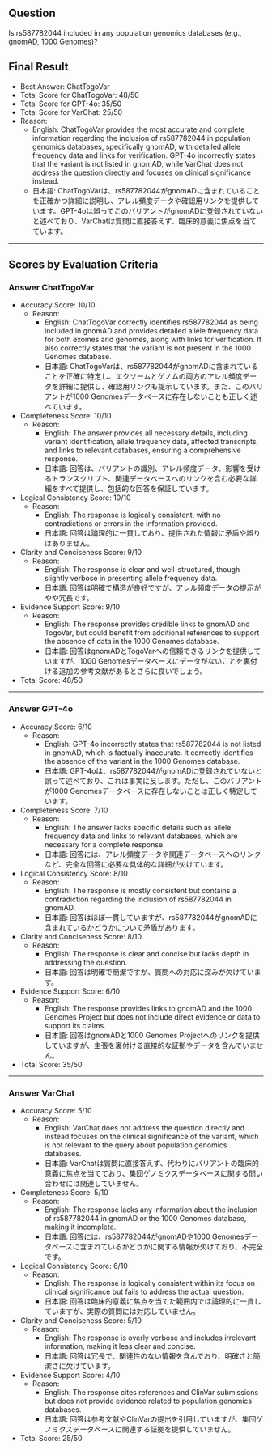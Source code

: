 ## Question

Is rs587782044 included in any population genomics databases (e.g., gnomAD, 1000 Genomes)?

## Final Result

- Best Answer: ChatTogoVar
- Total Score for ChatTogoVar: 48/50
- Total Score for GPT-4o: 35/50
- Total Score for VarChat: 25/50
- Reason:
  - English: ChatTogoVar provides the most accurate and complete information regarding the inclusion of rs587782044 in population genomics databases, specifically gnomAD, with detailed allele frequency data and links for verification. GPT-4o incorrectly states that the variant is not listed in gnomAD, while VarChat does not address the question directly and focuses on clinical significance instead.
  - 日本語: ChatTogoVarは、rs587782044がgnomADに含まれていることを正確かつ詳細に説明し、アレル頻度データや確認用リンクを提供しています。GPT-4oは誤ってこのバリアントがgnomADに登録されていないと述べており、VarChatは質問に直接答えず、臨床的意義に焦点を当てています。

---

## Scores by Evaluation Criteria

### Answer ChatTogoVar
- Accuracy Score: 10/10
  - Reason: 
    - English: ChatTogoVar correctly identifies rs587782044 as being included in gnomAD and provides detailed allele frequency data for both exomes and genomes, along with links for verification. It also correctly states that the variant is not present in the 1000 Genomes database.
    - 日本語: ChatTogoVarは、rs587782044がgnomADに含まれていることを正確に特定し、エクソームとゲノムの両方のアレル頻度データを詳細に提供し、確認用リンクも提示しています。また、このバリアントが1000 Genomesデータベースに存在しないことも正しく述べています。
- Completeness Score: 10/10
  - Reason: 
    - English: The answer provides all necessary details, including variant identification, allele frequency data, affected transcripts, and links to relevant databases, ensuring a comprehensive response.
    - 日本語: 回答は、バリアントの識別、アレル頻度データ、影響を受けるトランスクリプト、関連データベースへのリンクを含む必要な詳細をすべて提供し、包括的な回答を保証しています。
- Logical Consistency Score: 10/10
  - Reason: 
    - English: The response is logically consistent, with no contradictions or errors in the information provided.
    - 日本語: 回答は論理的に一貫しており、提供された情報に矛盾や誤りはありません。
- Clarity and Conciseness Score: 9/10
  - Reason: 
    - English: The response is clear and well-structured, though slightly verbose in presenting allele frequency data.
    - 日本語: 回答は明確で構造が良好ですが、アレル頻度データの提示がやや冗長です。
- Evidence Support Score: 9/10
  - Reason: 
    - English: The response provides credible links to gnomAD and TogoVar, but could benefit from additional references to support the absence of data in the 1000 Genomes database.
    - 日本語: 回答はgnomADとTogoVarへの信頼できるリンクを提供していますが、1000 Genomesデータベースにデータがないことを裏付ける追加の参考文献があるとさらに良いでしょう。
- Total Score: 48/50

---

### Answer GPT-4o
- Accuracy Score: 6/10
  - Reason: 
    - English: GPT-4o incorrectly states that rs587782044 is not listed in gnomAD, which is factually inaccurate. It correctly identifies the absence of the variant in the 1000 Genomes database.
    - 日本語: GPT-4oは、rs587782044がgnomADに登録されていないと誤って述べており、これは事実に反します。ただし、このバリアントが1000 Genomesデータベースに存在しないことは正しく特定しています。
- Completeness Score: 7/10
  - Reason: 
    - English: The answer lacks specific details such as allele frequency data and links to relevant databases, which are necessary for a complete response.
    - 日本語: 回答には、アレル頻度データや関連データベースへのリンクなど、完全な回答に必要な具体的な詳細が欠けています。
- Logical Consistency Score: 8/10
  - Reason: 
    - English: The response is mostly consistent but contains a contradiction regarding the inclusion of rs587782044 in gnomAD.
    - 日本語: 回答はほぼ一貫していますが、rs587782044がgnomADに含まれているかどうかについて矛盾があります。
- Clarity and Conciseness Score: 8/10
  - Reason: 
    - English: The response is clear and concise but lacks depth in addressing the question.
    - 日本語: 回答は明確で簡潔ですが、質問への対応に深みが欠けています。
- Evidence Support Score: 6/10
  - Reason: 
    - English: The response provides links to gnomAD and the 1000 Genomes Project but does not include direct evidence or data to support its claims.
    - 日本語: 回答はgnomADと1000 Genomes Projectへのリンクを提供していますが、主張を裏付ける直接的な証拠やデータを含んでいません。
- Total Score: 35/50

---

### Answer VarChat
- Accuracy Score: 5/10
  - Reason: 
    - English: VarChat does not address the question directly and instead focuses on the clinical significance of the variant, which is not relevant to the query about population genomics databases.
    - 日本語: VarChatは質問に直接答えず、代わりにバリアントの臨床的意義に焦点を当てており、集団ゲノミクスデータベースに関する問い合わせには関連していません。
- Completeness Score: 5/10
  - Reason: 
    - English: The response lacks any information about the inclusion of rs587782044 in gnomAD or the 1000 Genomes database, making it incomplete.
    - 日本語: 回答には、rs587782044がgnomADや1000 Genomesデータベースに含まれているかどうかに関する情報が欠けており、不完全です。
- Logical Consistency Score: 6/10
  - Reason: 
    - English: The response is logically consistent within its focus on clinical significance but fails to address the actual question.
    - 日本語: 回答は臨床的意義に焦点を当てた範囲内では論理的に一貫していますが、実際の質問には対応していません。
- Clarity and Conciseness Score: 5/10
  - Reason: 
    - English: The response is overly verbose and includes irrelevant information, making it less clear and concise.
    - 日本語: 回答は冗長で、関連性のない情報を含んでおり、明確さと簡潔さに欠けています。
- Evidence Support Score: 4/10
  - Reason: 
    - English: The response cites references and ClinVar submissions but does not provide evidence related to population genomics databases.
    - 日本語: 回答は参考文献やClinVarの提出を引用していますが、集団ゲノミクスデータベースに関連する証拠を提供していません。
- Total Score: 25/50